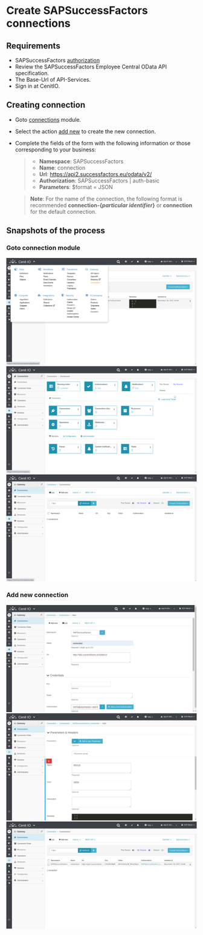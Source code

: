 # Create SAPSuccessFactors connections

## Requirements

* SAPSuccessFactors [authorization](authorizations/SAPSuccessFactors-auth_basic.md)
* Review the SAPSuccessFactors Employee Central OData API specification.[<i class="fa fa-external-link" aria-hidden="true"></i>](https://help.sap.com/viewer/d599f15995d348a1b45ba5603e2aba9b/2111/en-US/5c8bca0af1654b05a83193b2922dcee2.html)
* The Base-Url of API-Services.
* Sign in at CenitIO.[<i class="fa fa-external-link" aria-hidden="true"></i>](https://cenit.io/users/sign_in)

## Creating connection

* Goto [connections](https://cenit.io/connection) module.
* Select the action [add new](https://cenit.io/connection/new) to create the new connection.
* Complete the fields of the form with the following information or those corresponding to your business:

    >- **Namespace**: SAPSuccessFactors
    >- **Name**: connection
    >- **Url**: https://api2.successfactors.eu/odata/v2/
    >- **Authorization**: SAPSuccessFactors | auth-basic
    >- **Parameters**: $format = JSON
    
    > **Note**: For the name of the connection, the following format is recommended **connection\-\{*particular identifier*\}** or **connection** for the default connection. 

## Snapshots of the process

### Goto connection module

   ![](../assets/snapshots/sap-sf-conn/snapshots-001.png)
   ![](../assets/snapshots/sap-sf-conn/snapshots-002.png)
   ![](../assets/snapshots/sap-sf-conn/snapshots-003.png)
    
### Add new connection

   ![](../assets/snapshots/sap-sf-conn/snapshots-004.png)
   ![](../assets/snapshots/sap-sf-conn/snapshots-005.png)
   ![](../assets/snapshots/sap-sf-conn/snapshots-006.png)
   
